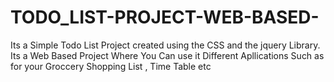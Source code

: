 # TODO_LIST-PROJECT-WEB-BASED-
Its a Simple Todo List Project created using the CSS and the jquery Library. Its a Web Based Project Where You Can use it Different Apllications Such as for your Groccery Shopping List , Time Table etc
